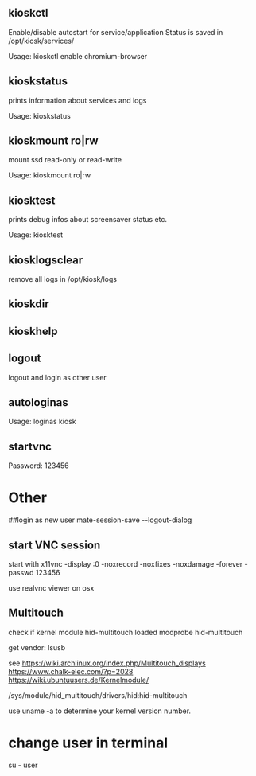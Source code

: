 ## kioskctl
Enable/disable autostart for service/application
Status is saved in /opt/kiosk/services/

Usage: 
kioskctl enable chromium-browser


## kioskstatus
prints information about services and logs

Usage:
kioskstatus


## kioskmount ro|rw
mount ssd read-only or read-write

Usage:
kioskmount ro|rw


## kiosktest
prints debug infos about screensaver status etc.

Usage:
kiosktest


## kiosklogsclear
remove all logs in /opt/kiosk/logs


## kioskdir


## kioskhelp


## logout
logout and login as other user


## autologinas
Usage:
loginas kiosk

## startvnc
Password: 123456



# Other
##login as new user
mate-session-save --logout-dialog

## start VNC session
start with 
x11vnc -display :0 -noxrecord -noxfixes -noxdamage -forever -passwd 123456

use realvnc viewer on osx


## Multitouch
check if kernel module hid-multitouch loaded
modprobe hid-multitouch

get vendor:
lsusb

see 
    https://wiki.archlinux.org/index.php/Multitouch_displays
    https://www.chalk-elec.com/?p=2028
    https://wiki.ubuntuusers.de/Kernelmodule/

/sys/module/hid_multitouch/drivers/hid\:hid-multitouch

use uname -a to determine your kernel version number. 


# change user in terminal
su - user





